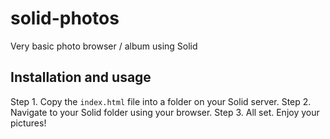 # solid-photos
Very basic photo browser / album using Solid

## Installation and usage

Step 1. Copy the `index.html` file into a folder on your Solid server.
Step 2. Navigate to your Solid folder using your browser.
Step 3. All set. Enjoy your pictures!
